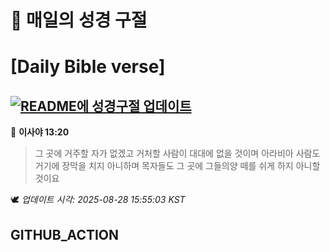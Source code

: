 # 🙏 매일의 성경 구절
# [Daily Bible verse]
## [![README에 성경구절 업데이트](https://github.com/DONGSUKA/first_test/actions/workflows/update-readme-bible.yml/badge.svg)](https://github.com/DONGSUKA/first_test/actions/workflows/update-readme-bible.yml)
<!-- START_BIBLE_VERSE -->
📖 **이사야 13:20**
> 그 곳에 거주할 자가 없겠고 거처할 사람이 대대에 없을 것이며 아라비아 사람도 거기에 장막을 치지 아니하며 목자들도 그 곳에 그들의양 떼를 쉬게 하지 아니할 것이요

🕊️ _업데이트 시각: 2025-08-28 15:55:03 KST_
  <!-- END_BIBLE_VERSE -->
## GITHUB_ACTION
